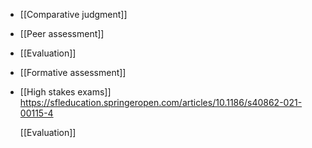 - [[Comparative judgment]]
- [[Peer assessment]]
- [[Evaluation]]
- [[Formative assessment]]
- [[High stakes exams]] https://sfleducation.springeropen.com/articles/10.1186/s40862-021-00115-4
  
  [[Evaluation]]